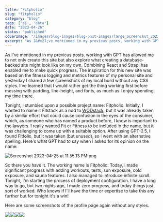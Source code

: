 ```yaml
---
title: "Fitpholio"
slug: "fitpholio"
category: "blog"
tags: ['ai', 'data']
date: "2023-04-26"
status: "published"
coverImage: "/images/blog-images/blog-post-images/large_Screenshot_2023_04_26_at_1_20_34_AM_4978f6ffac.png"
excerpt: "As I&#x27;ve mentioned in my previous posts, working with GPT has allowed me to not only create this site but also explore what creating a database-backed site might look like on my own. Combining React..."
---
```


As I've mentioned in my previous posts, working with GPT has allowed me to not only create this site but also explore what creating a database-backed site might look like on my own. Combining React and Strapi has enabled me to make quick progress. The inspiration for this new site was based on the fitness logging and metrics features of my personal site and yesterday I shared a few screenshots of my local build without any CSS styles. I've learned that I would rather get the thing working first before messing with padding, line-height, and fonts, as much as I enjoy spending my time there.

Tonight, I stumbled upon a possible project name: Fitpholio. Initially, I wanted to name it Fitstack as a nod to [WODstack](https://bgadoci.com/post/wodstack), but it was already taken by a similar effort that could cause confusion in the eyes of the consumer, which, as someone who has named a product before, I know is important to the lawyers. I really wanted Fit or Fitness to be included in the name, but it was challenging to come up with a suitable option. After using GPT-3.5, I found Fitfolio, but it was taken (but unused), so I went with an alternative spelling. Here's what GPT had to say when I asked for its opinion on the name:

![Screenshot 2023-04-25 at 11.55.13 PM.png](https://gray-military-route.media.strapiapp.com/Screenshot_2023_04_25_at_11_55_13_PM_c7e8163cde.png)

So there you have it. The working name is Fitpholio. Today, I made significant progress with adding workouts, tests, sun exposure, cold exposure, and sauna features. I also managed to introduce infinite scroll. Tonight, I'm starting the process of deployment configuration. I have a long way to go, but two nights ago, I made zero progress, and today things just sort of worked. Who knows if I'll have the time or expertise to take this any further but for tonight it's a win!

Here are some screenshots of the profile page again without any styles.

![](/images/blog-images/blog-post-images/large_Screenshot_2023_04_26_at_1_20_34_AM_4978f6ffac.png)![](/images/blog-images/blog-post-images/large_Screenshot_2023_04_25_at_11_58_06_PM_0272e8aea6.png)![](/images/blog-images/blog-post-images/large_Screenshot_2023_04_25_at_11_58_32_PM_1689c4fe25.png)![](/images/blog-images/blog-post-images/large_Screenshot_2023_04_25_at_11_58_17_PM_609ef87903.png)